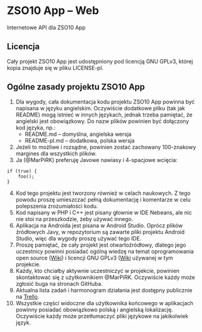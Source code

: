 # ZSO10 App – Web
Internetowe API dla ZSO10 App

## Licencja
Cały projekt ZSO10 App jest udostępniony pod licencją GNU GPLv3, której kopia
znajduje się w pliku LICENSE-pl.

## Ogólne zasady projektu ZSO10 App
1. Dla wygody, cała dokumentacja kodu projektu ZSO10 App powinna być napisana
w języku angielskim. Oczywiście dodatkowe pliku (tak jak README) mogą istnieć
w innych językach, jednak trzeba pamiętać, że angielski jest obowiązkowy.
Do nazw plików powinien być dołączony kod języka, np.:
    - README.md – domyślna, angielska wersja
    - README-pl.md – dodatkowa, polska wersja
2. Jeżeli to możliwe i rozsądne, powinien zostać zachowany 100-znakowy margines
dla wszystkich plików.
3. Ja (@MarPiRK) preferuję Javowe nawiasy i 4-spacjowe wcięcia:
````
if (true) {
    foo();
}
````
4. Kod tego projektu jest tworzony również w celach naukowych. Z tego powodu
proszę umieszczać pełną dokumentację i komentarze w celu polepszenia
zrozumiałości kodu.
5. Kod napisany w PHP i C++ jest pisany głownie w IDE Nebeans, ale nic nie stoi
na przeszkodzie, żeby używać innego.
6. Aplikacja na Androida jest pisana w Android Studio. Oprócz plików źródłowych
Javy, w repozytorium są zawarte pliki projektu Android Studio, więc dla wygody
proszę używać tego IDE.
7. Proszę pamiętać, że cały projekt jest otwartoźródłowy, dlatego jego
uczestnicy powinni posiadać ogólną wiedzę na temat oprogramowania open source
([Wiki](http://pl.wikipedia.org/wiki/Otwarte_oprogramowanie)) i licencji
GNU GPLv3 ([Wiki](http://pl.wikipedia.org/wiki/GNU_General_Public_License)
używanej w tym projekcie.
8. Każdy, kto chciałby aktywnie uczestniczyć w projekcie, powinien skontaktować
się z użytkownikiem @MarPiRK. Oczywiście każdy może zgłosić buga na stronach
GitHuba.
9. Aktualna lista zadań i harmonogram działania jest dostępny publicznie na
[Trello](https://trello.com/b/kLHUx3Uk).
10. Wszystkie części widoczne dla użytkownika końcowego w aplikacjach powinny
posiadać obowiązkowo polską i angielską lokalizację. Oczywiście każdy może
przetłumaczyć pliki językowe na jakikolwiek język.
